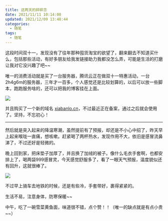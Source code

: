```yaml
---
title: 这两天的碎碎念
date: 2021/11/11 10:14:00
updated: 2021/12/09 13:48:44
categories: 
  - 随笔
tags: 
  - 随笔
---
```



这段时间双十一，发现没有了往年那种囤货淘宝的欲望了，翻来翻去不知道买什么，包括那些活动，有好多朋友给我发链接助力我都没怎么弄，可能是生活的打磨让我对它没兴趣了吧~~

<!-- more -->

唯一的消费活动就是买了一台服务器，腾讯云正在做双十一特惠活动，一台2h4g6m的服务器，三年才一百多，个人感觉还是比较划算的，以后可以放一些脚本，跑跑服务啥的，还可以把我的博客挂在上面。

![](https://cdn.jsdelivr.net/gh/Nov8nana/pic-cdn@8ee72e14b00c8f71d2927ed51093d260f43fe2ea/2021/11/10/5b39fa131726043fecb309d5ce196243.png)

并且购买了一个新的域名 [xiabanlo.cn](xiabanlo.cn)，不过最近正在备案，通过之后就会使用了。坚持，不忘初心！

---

然后就是突入起来的降温寒潮，虽然提前有了预报，却还是不小心中招了，昨天早上起来喉咙一直痛，想咳嗽。赶紧喝了两杯热水，发现作用不大，依旧是感冒流鼻涕了，不过还好是轻微的。

晚上回到家，把床垫子加厚了，并且换了加绒的被子。像什么毛衣手套啊，也都安排上了，喝两袋999感冒灵，今天感觉舒服多了，看了一眼天气预报，温度貌似还有回升，这就很棒了。

![](https://cdn.jsdelivr.net/gh/Nov8nana/pic-cdn@a94b9cdefc3535099874487fd1ca0597ba275ee2/2021/11/11/4be3fc47d140d5ca219d1da0cb5275f9.png)

不过早上骑车去地铁的时候，还是有些冷，手套带好，裹得紧紧的。

生活不易，注意身体，防寒保暖~~

中午，吃了一碗雪菜黄鱼面，味道很不错，点个赞！！（唯一的缺点就是有点小贵~~）
